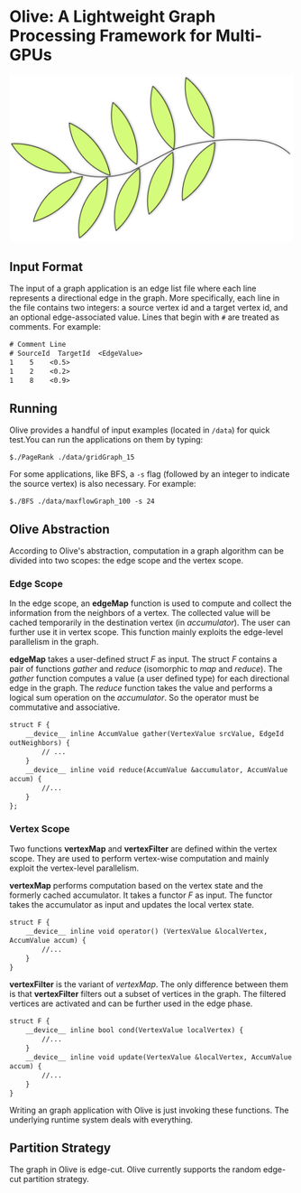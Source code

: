 # Olive: A Lightweight Graph Processing Framework for Multi-GPUs

![](./LOGO.png)

## Input Format

The input of a graph application is an edge list file where each line represents a directional edge in the graph. More specifically, each line in the file contains two integers: a source vertex id and a target vertex id, and an optional edge-associated value. Lines that begin with `#` are treated as comments. For example:

    # Comment Line
    # SourceId  TargetId  <EdgeValue>
    1    5    <0.5>
    1    2    <0.2>
    1    8    <0.9>


## Running

Olive provides a handful of input examples (located in `/data`) for quick test.You can run the applications on them by typing:

    $./PageRank ./data/gridGraph_15 

For some applications, like BFS, a `-s` flag (followed by an integer to indicate the source vertex) is also necessary. For example:

    $./BFS ./data/maxflowGraph_100 -s 24

## Olive Abstraction

According to Olive's abstraction, computation in a graph algorithm can be divided into two scopes: the edge scope and the vertex scope.  

### Edge Scope

In the edge scope, an **edgeMap** function is used to compute and collect the information from the neighbors of a vertex. The collected value will be cached temporarily in the destination vertex (in *accumulator*). The user can further use it in vertex scope. This function mainly exploits the edge-level parallelism in the graph.

**edgeMap** takes a user-defined struct *F* as input. The struct *F* contains a pair of functions *gather* and *reduce* (isomorphic to *map* and *reduce*). The *gather* function computes a value (a user defined type) for each directional edge in the graph. The *reduce* function takes the value and performs a logical sum operation on the *accumulator*. So the operator must be commutative and associative.

    struct F {
        __device__ inline AccumValue gather(VertexValue srcValue, EdgeId outNeighbors) {
            // ...
        }
        __device__ inline void reduce(AccumValue &accumulator, AccumValue accum) {
            //...
        } 
    };

### Vertex Scope

Two functions **vertexMap** and **vertexFilter** are defined within the vertex scope. They are used to perform vertex-wise computation and mainly exploit the vertex-level parallelism.

**vertexMap** performs computation based on the vertex state and the formerly cached accumulator. It takes a functor *F* as input. The functor takes the accumulator as input and updates the local vertex state.
    
    struct F {
        __device__ inline void operator() (VertexValue &localVertex, AccumValue accum) {
            //...
        }
    }


**vertexFilter** is the variant of *vertexMap*. The only difference between them is that **vertexFilter** filters out a subset of vertices in the graph. The filtered vertices are activated and can be further used in the edge phase. 

    struct F {
        __device__ inline bool cond(VertexValue localVertex) {
            //...
        }
        __device__ inline void update(VertexValue &localVertex, AccumValue accum) {
            //...
        }
    }

Writing an graph application with Olive is just invoking these functions. The underlying runtime system deals with everything.


## Partition Strategy

The graph in Olive is edge-cut. Olive currently supports the random edge-cut partition strategy. 



